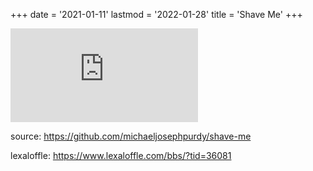 +++
date = '2021-01-11'
lastmod = '2022-01-28'
title = 'Shave Me'
+++

<iframe frameborder="0" src="https://itch.io/embed/872642" class="itch-wrapper"><a href="https://purdy.itch.io/shave-me">Shave Me! by mikepurdy</a></iframe>

source: https://github.com/michaeljosephpurdy/shave-me

lexaloffle: https://www.lexaloffle.com/bbs/?tid=36081

